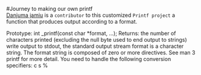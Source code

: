 #Journey to making our own printf  
[Danjuma jamiu](https://github.com/Danjumajamiu) is a ``contributor`` to this customized ``Printf project``
a function that produces output according to a format.

Prototype: int _printf(const char *format, ...);
Returns: the number of characters printed (excluding the null byte used to end output to strings)
write output to stdout, the standard output stream
format is a character string. The format string is composed of zero or more directives. See man 3 printf for more detail. You need to handle the following conversion specifiers:
c
s
%
